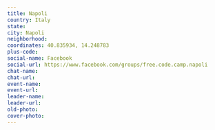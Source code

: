 ```yaml
---
title: Napoli
country: Italy
state: 
city: Napoli
neighborhood: 
coordinates: 40.835934, 14.248783
plus-code:
social-name: Facebook
social-url: https://www.facebook.com/groups/free.code.camp.napoli
chat-name:
chat-url:
event-name:
event-url:
leader-name:
leader-url:
old-photo: 
cover-photo:
---
```


